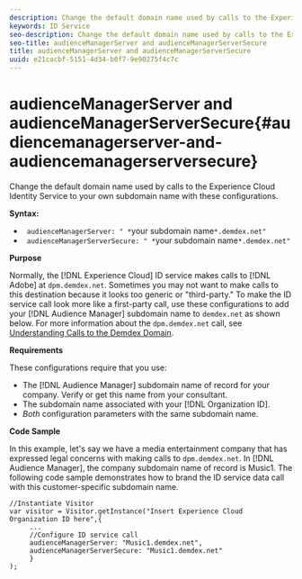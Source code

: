 ```yaml
---
description: Change the default domain name used by calls to the Experience Cloud Identity Service to your own subdomain name with these configurations.
keywords: ID Service
seo-description: Change the default domain name used by calls to the Experience Cloud Identity Service to your own subdomain name with these configurations.
seo-title: audienceManagerServer and audienceManagerServerSecure
title: audienceManagerServer and audienceManagerServerSecure
uuid: e21cacbf-5151-4d34-b0f7-9e90275f4c7c
---
```


# audienceManagerServer and audienceManagerServerSecure{#audiencemanagerserver-and-audiencemanagerserversecure}

Change the default domain name used by calls to the Experience Cloud Identity Service to your own subdomain name with these configurations.

 **Syntax:**

* ` audienceManagerServer: " *`your subdomain name`*.demdex.net"` 
* ` audienceManagerServerSecure: " *`your subdomain name`*.demdex.net"`

**Purpose**

Normally, the [!DNL Experience Cloud] ID service makes calls to [!DNL Adobe] at `dpm.demdex.net`. Sometimes you may not want to make calls to this destination because it looks too generic or "third-party." To make the ID service call look more like a first-party call, use these configurations to add your [!DNL Audience Manager] subdomain name to `demdex.net` as shown below. For more information about the `dpm.demdex.net` call, see [Understanding Calls to the Demdex Domain](https://marketing.adobe.com/resources/help/en_US/aam/demdex-calls.html).

**Requirements**

These configurations require that you use:

* The [!DNL Audience Manager] subdomain name of record for your company. Verify or get this name from your consultant. 
* The subdomain name associated with your [!DNL Organization ID]. 
* *Both* configuration parameters with the same subdomain name.

**Code Sample**

In this example, let's say we have a media entertainment company that has expressed legal concerns with making calls to `dpm.demdex.net`. In [!DNL Audience Manager], the company subdomain name of record is Music1. The following code sample demonstrates how to brand the ID service data call with this customer-specific subdomain name.

```
//Instantiate Visitor 
var visitor = Visitor.getInstance("Insert Experience Cloud Organization ID here",{ 
     ... 
     //Configure ID service call 
     audienceManagerServer: "Music1.demdex.net", 
     audienceManagerServerSecure: "Music1.demdex.net" 
     } 
);
```

